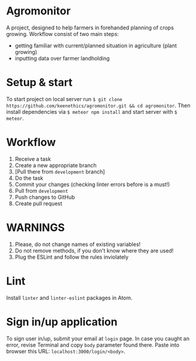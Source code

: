 # Agromonitor

A project, designed to help farmers in forehanded planning of crops growing. Workflow consist of two main steps:
* getting familiar with current/planned situation in agriculture (plant growing)
* inputting data over farmer landholding

# Setup & start

To start project on local server run `$ git clone https://github.com/keenethics/agromonitor.git && cd agromonitor`.
Then install dependencies via `$ meteor npm install` and start server with `$ meteor`.

# Workflow

1. Receive a task
2. Create a new appropriate branch
3. [Pull there from `development` branch]
4. Do the task
5. Commit your changes (checking linter errors before is a must!)
6. Pull from `development`
7. Push changes to GitHub
8. Create pull request

# WARNINGS

1. Please, do not change names of existing variables!
2. Do not remove methods, if you don't know where they are used!
3. Plug the ESLint and follow the rules inviolately

# Lint

Install `linter` and `linter-eslint` packages in Atom.

# Sign in/up application

To sign user in/up, submit your email at `login` page. In case you caught an error, revise Terminal and copy `body` parameter found there. Paste into browser this URL: `localhost:3000/login/<body>`.
